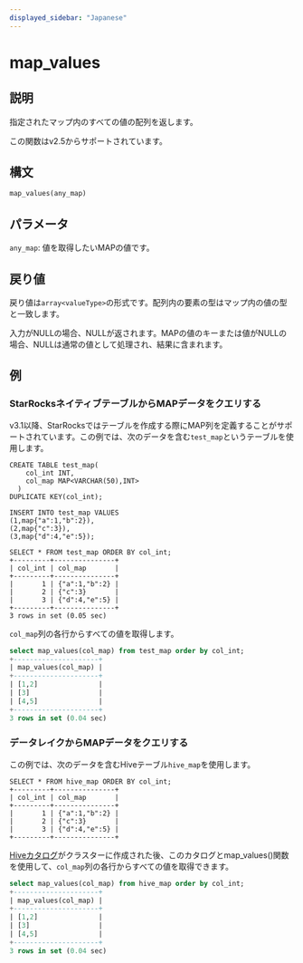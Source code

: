 ```yaml
---
displayed_sidebar: "Japanese"
---
```


# map_values

## 説明

指定されたマップ内のすべての値の配列を返します。

この関数はv2.5からサポートされています。

## 構文

```Haskell
map_values(any_map)
```

## パラメータ

`any_map`: 値を取得したいMAPの値です。

## 戻り値

戻り値は`array<valueType>`の形式です。配列内の要素の型はマップ内の値の型と一致します。

入力がNULLの場合、NULLが返されます。MAPの値のキーまたは値がNULLの場合、NULLは通常の値として処理され、結果に含まれます。

## 例

### StarRocksネイティブテーブルからMAPデータをクエリする

v3.1以降、StarRocksではテーブルを作成する際にMAP列を定義することがサポートされています。この例では、次のデータを含む`test_map`というテーブルを使用します。

```Plain
CREATE TABLE test_map(
    col_int INT,
    col_map MAP<VARCHAR(50),INT>
  )
DUPLICATE KEY(col_int);

INSERT INTO test_map VALUES
(1,map{"a":1,"b":2}),
(2,map{"c":3}),
(3,map{"d":4,"e":5});

SELECT * FROM test_map ORDER BY col_int;
+---------+---------------+
| col_int | col_map       |
+---------+---------------+
|       1 | {"a":1,"b":2} |
|       2 | {"c":3}       |
|       3 | {"d":4,"e":5} |
+---------+---------------+
3 rows in set (0.05 sec)
```

`col_map`列の各行からすべての値を取得します。

```SQL
select map_values(col_map) from test_map order by col_int;
+---------------------+
| map_values(col_map) |
+---------------------+
| [1,2]               |
| [3]                 |
| [4,5]               |
+---------------------+
3 rows in set (0.04 sec)
```

### データレイクからMAPデータをクエリする

この例では、次のデータを含むHiveテーブル`hive_map`を使用します。

```Plaintext
SELECT * FROM hive_map ORDER BY col_int;
+---------+---------------+
| col_int | col_map       |
+---------+---------------+
|       1 | {"a":1,"b":2} |
|       2 | {"c":3}       |
|       3 | {"d":4,"e":5} |
+---------+---------------+
```

[Hiveカタログ](../../../data_source/catalog/hive_catalog.md#create-a-hive-catalog)がクラスターに作成された後、このカタログとmap_values()関数を使用して、`col_map`列の各行からすべての値を取得できます。

```SQL
select map_values(col_map) from hive_map order by col_int;
+---------------------+
| map_values(col_map) |
+---------------------+
| [1,2]               |
| [3]                 |
| [4,5]               |
+---------------------+
3 rows in set (0.04 sec)
```
